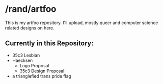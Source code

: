 # /rand/artfoo

This is my artfoo repository. I'll upload, mostly queer and computer science related designs on here.

## Currently in this Repository:
* 35c3 Lesbian
* Haecksen
  * Logo Proposal
  * 35c3 Design Proposal
* a trianglefied trans pride flag
